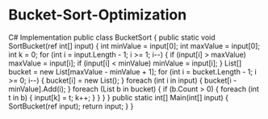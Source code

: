 # Bucket-Sort-Optimization

C# Implementation
public class BucketSort
{
 public static void SortBucket(ref int[] input)
 {
 int minValue = input[0];
 int maxValue = input[0];
 int k = 0;
 for (int i = input.Length - 1; i >= 1; i--)
 {
 if (input[i] > maxValue) maxValue = input[i];
 if (input[i] < minValue) minValue = input[i];
 }
 List<int>[] bucket = new List<int>[maxValue - minValue + 1];
 for (int i = bucket.Length - 1; i >= 0; i--)
 {
 bucket[i] = new List<int>();
 }
 foreach (int i in input)
 {
 bucket[i - minValue].Add(i);
 }
 foreach (List<int> b in bucket)
 {
 if (b.Count > 0)
 {
 foreach (int t in b)
 {
 input[k] = t;
 k++;
 }
 }
 }
 }
 public static int[] Main(int[] input)
 {
 SortBucket(ref input);
 return input;
 }
}
